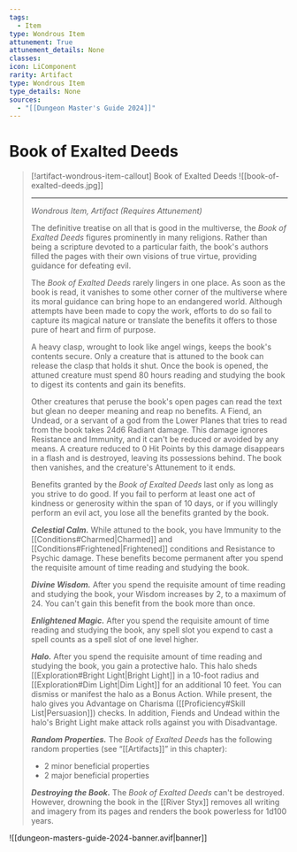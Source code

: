 ```yaml
---
tags:
  - Item
type: Wondrous Item
attunement: True
attunement_details: None
classes:
icon: LiComponent
rarity: Artifact
type: Wondrous Item
type_details: None
sources: 
  - "[[Dungeon Master's Guide 2024]]"
---
```

# Book of Exalted Deeds
>[!artifact-wondrous-item-callout] Book of Exalted Deeds
>![[book-of-exalted-deeds.jpg]]
>
>- - -
>_Wondrous Item, Artifact (Requires Attunement)_
>
>The definitive treatise on all that is good in the multiverse, the _Book of Exalted Deeds_ figures prominently in many religions. Rather than being a scripture devoted to a particular faith, the book's authors filled the pages with their own visions of true virtue, providing guidance for defeating evil.
>
>The _Book of Exalted Deeds_ rarely lingers in one place. As soon as the book is read, it vanishes to some other corner of the multiverse where its moral guidance can bring hope to an endangered world. Although attempts have been made to copy the work, efforts to do so fail to capture its magical nature or translate the benefits it offers to those pure of heart and firm of purpose.
>
>A heavy clasp, wrought to look like angel wings, keeps the book's contents secure. Only a creature that is attuned to the book can release the clasp that holds it shut. Once the book is opened, the attuned creature must spend 80 hours reading and studying the book to digest its contents and gain its benefits.
>
>Other creatures that peruse the book's open pages can read the text but glean no deeper meaning and reap no benefits. A Fiend, an Undead, or a servant of a god from the Lower Planes that tries to read from the book takes 24d6 Radiant damage. This damage ignores Resistance and Immunity, and it can't be reduced or avoided by any means. A creature reduced to 0 Hit Points by this damage disappears in a flash and is destroyed, leaving its possessions behind. The book then vanishes, and the creature's Attunement to it ends.
>
>Benefits granted by the _Book of Exalted Deeds_ last only as long as you strive to do good. If you fail to perform at least one act of kindness or generosity within the span of 10 days, or if you willingly perform an evil act, you lose all the benefits granted by the book.
>
>**_Celestial Calm._** While attuned to the book, you have Immunity to the [[Conditions#Charmed\|Charmed]] and [[Conditions#Frightened\|Frightened]] conditions and Resistance to Psychic damage. These benefits become permanent after you spend the requisite amount of time reading and studying the book.
>
>**_Divine Wisdom._** After you spend the requisite amount of time reading and studying the book, your Wisdom increases by 2, to a maximum of 24. You can't gain this benefit from the book more than once.
>
>**_Enlightened Magic._** After you spend the requisite amount of time reading and studying the book, any spell slot you expend to cast a spell counts as a spell slot of one level higher.
>
>**_Halo._** After you spend the requisite amount of time reading and studying the book, you gain a protective halo. This halo sheds [[Exploration#Bright Light\|Bright Light]] in a 10-foot radius and [[Exploration#Dim Light\|Dim Light]] for an additional 10 feet. You can dismiss or manifest the halo as a Bonus Action. While present, the halo gives you Advantage on Charisma ([[Proficiency#Skill List\|Persuasion]]) checks. In addition, Fiends and Undead within the halo's Bright Light make attack rolls against you with Disadvantage.
>
>**_Random Properties._** The _Book of Exalted Deeds_ has the following random properties (see “[[Artifacts]]” in this chapter):
>
>- 2 minor beneficial properties
>- 2 major beneficial properties
>
>**_Destroying the Book._** The _Book of Exalted Deeds_ can't be destroyed. However, drowning the book in the [[River Styx]] removes all writing and imagery from its pages and renders the book powerless for 1d100 years.


![[dungeon-masters-guide-2024-banner.avif|banner]]